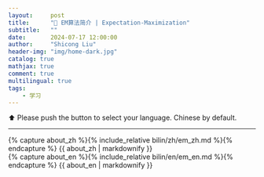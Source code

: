 ```yaml
---
layout:     post
title:      "📑 EM算法简介 | Expectation-Maximization"
subtitle:   ""
date:       2024-07-17 12:00:00
author:     "Shicong Liu"
header-img: "img/home-dark.jpg"
catalog: true
mathjax: true
comment: true
multilingual: true
tags:
    - 学习
---
```


⬆️ Please push the button to select your language. Chinese by default.

---

<!-- Chinese Version -->

<div class="zh post-container">
    {% capture about_zh %}{% include_relative bilin/zh/em_zh.md %}{% endcapture %}
    {{ about_zh | markdownify }}
</div>



<!-- English Version -->

<div class="en post-container">
    {% capture about_en %}{% include_relative bilin/en/em_en.md %}{% endcapture %}
    {{ about_en | markdownify }}
</div>